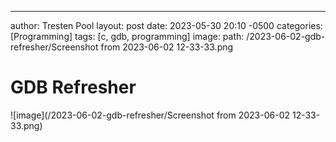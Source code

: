 ---
author: Tresten Pool
layout: post
date: 2023-05-30 20:10 -0500
categories: [Programming]
tags: [c, gdb, programming] 
image:
  path: /2023-06-02-gdb-refresher/Screenshot from 2023-06-02 12-33-33.png

# GDB Refresher
![image](/2023-06-02-gdb-refresher/Screenshot from 2023-06-02 12-33-33.png)
